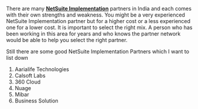 There are many [**NetSuite Implementation**](https://www.aarialife.com/NetSuite-Implementation-Services.html) partners in India and each comes with their own strengths and weakness. You might be a very experienced NetSuite Implementation partner but for a higher cost or a less experienced one for a lower cost. It is important to select the right mix. A person who has been working in this area for years and who knows the partner network would be able to help you select the right partner.

Still there are some good NetSuite Implementation Partners which I want to list down 

1. Aarialife Technologies
2. Calsoft Labs
3. 360 Cloud
4. Nuage
5. Mibar
6. Business Solution